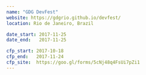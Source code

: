 ```yaml
---
name: "GDG DevFest"
website: https://gdgrio.github.io/devfest/
location: Rio de Janeiro, Brazil

date_start: 2017-11-25
date_end:   2017-11-25

cfp_start: 2017-10-18
cfp_end:   2017-11-24
cfp_site:  https://goo.gl/forms/5cNj48q4FsUi7pZi1
---
```

